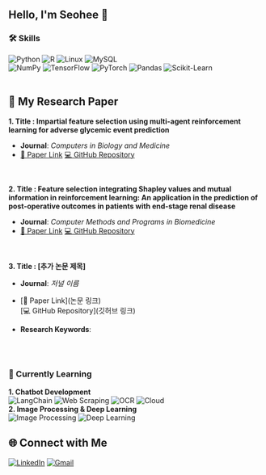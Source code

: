 ## Hello, I'm Seohee 👋

### 🛠 Skills
![Python](https://img.shields.io/badge/Python-3776AB?style=flat&logo=python&logoColor=white)
![R](https://img.shields.io/badge/R-276DC3?style=flat&logo=r&logoColor=white)
![Linux](https://img.shields.io/badge/Linux-FCC624?style=flat&logo=linux&logoColor=black)
![MySQL](https://img.shields.io/badge/MySQL-4479A1?style=flat&logo=mysql&logoColor=white)
<br>
![NumPy](https://img.shields.io/badge/NumPy-013243?style=flat&logo=numpy&logoColor=white)
![TensorFlow](https://img.shields.io/badge/TensorFlow-FF6F00?style=flat&logo=tensorflow&logoColor=white)
![PyTorch](https://img.shields.io/badge/PyTorch-EE4C2C?style=flat&logo=pytorch&logoColor=white)
![Pandas](https://img.shields.io/badge/Pandas-150458?style=flat&logo=pandas&logoColor=white)
![Scikit-Learn](https://img.shields.io/badge/Scikit%20Learn-F7931E?style=flat&logo=scikit-learn&logoColor=white)
<br>
<br>
## 📄 My Research Paper
**1. Title : Impartial feature selection using multi-agent reinforcement learning for adverse glycemic event prediction**
   - **Journal**: *Computers in Biology and Medicine*  
   - [📄 Paper Link](https://www.sciencedirect.com/science/article/pii/S001048252400341X?casa_token=hLZXFbOh23cAAAAA:hcaI-JLB53Bpn26rhG8eHdc-xXn7YHzpkYiVDfgf24gAwUl0faagI2Ty1nY2Cp5ufdLYJsYs_nc)
     [💻 GitHub Repository](https://github.com/heeseo11/Impartial-Feature-Selection-using-Multi-Agent-Reinforcement-Learning)  
<br>

**2. Title : Feature selection integrating Shapley values and mutual information in reinforcement learning: An application in the prediction of post-operative outcomes in patients with end-stage renal disease**
   - **Journal**: *Computer Methods and Programs in Biomedicine*  
   - [📄 Paper Link](https://www.sciencedirect.com/science/article/pii/S0169260724004097?casa_token=req3wVWAv8cAAAAA:cfDmqnLz5wBjCXvMzP1zktiUbwEKL_RyNnsO1aMMpoP4YD22tDyoZ7IJbnY0QSbP2ZutZZlaUA)
     [💻 GitHub Repository](https://github.com/heeseo11/Multi-Agent-Reinforcement-Learning-based-Feature-Selection-Algorithm-for-Class-Imbalance-Problem?tab=readme-ov-file)
<br>

**3. Title : [추가 논문 제목]**
   - **Journal**: *저널 이름*  
   - [📄 Paper Link](논문 링크)  
     [💻 GitHub Repository](깃허브 링크)
     
   - **Research Keywords**: 
<br>
<br>

### 🧠 Currently Learning

**1. Chatbot Development**  
![LangChain](https://img.shields.io/badge/LangChain-00BFFF?style=flat&logo=chain&logoColor=white) 
![Web Scraping](https://img.shields.io/badge/Web%20Scraping-4CAF50?style=flat&logo=scrapinghub&logoColor=white)
![OCR](https://img.shields.io/badge/OCR-FFA500?style=flat&logo=ocr&logoColor=white)
![Cloud](https://img.shields.io/badge/Cloud%20Services-4285F4?style=flat&logo=google-cloud&logoColor=white)
<br>
**2. Image Processing & Deep Learning**  
![Image Processing](https://img.shields.io/badge/Image%20Processing-696969?style=flat&logo=opencv&logoColor=white)
![Deep Learning](https://img.shields.io/badge/Deep%20Learning-FF6F00?style=flat&logo=tensorflow&logoColor=white)

## 🌐 Connect with Me
[![LinkedIn](https://img.shields.io/badge/LinkedIn-0A66C2?style=flat&logo=linkedin&logoColor=white)](https://www.linkedin.com/in/seohee-kim-91a95b304/)
[![Gmail](https://img.shields.io/badge/Gmail-D14836?style=flat&logo=gmail&logoColor=white)](mailto:rlawjdghl456@gmail.com)

